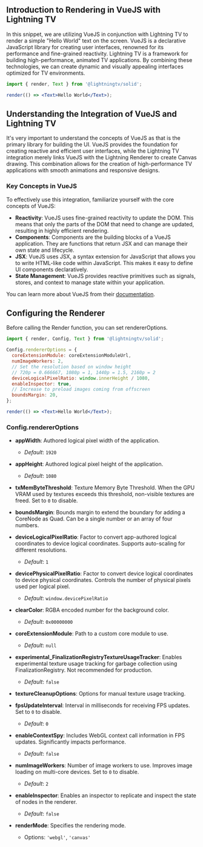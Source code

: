 ## Introduction to Rendering in VueJS with Lightning TV

In this snippet, we are utilizing VueJS in conjunction with Lightning TV to render a simple "Hello World" text on the screen. VueJS is a declarative JavaScript library for creating user interfaces, renowned for its performance and fine-grained reactivity. Lightning TV is a framework for building high-performance, animated TV applications. By combining these technologies, we can create dynamic and visually appealing interfaces optimized for TV environments.

```jsx
import { render, Text } from '@lightningtv/solid';

render(() => <Text>Hello World</Text>);
```

## Understanding the Integration of VueJS and Lightning TV

It's very important to understand the concepts of VueJS as that is the primary library for building the UI. VueJS provides the foundation for creating reactive and efficient user interfaces, while the Lightning TV integration merely links VueJS with the Lightning Renderer to create Canvas drawing. This combination allows for the creation of high-performance TV applications with smooth animations and responsive designs.

### Key Concepts in VueJS

To effectively use this integration, familiarize yourself with the core concepts of VueJS:

- **Reactivity**: VueJS uses fine-grained reactivity to update the DOM. This means that only the parts of the DOM that need to change are updated, resulting in highly efficient rendering.
- **Components**: Components are the building blocks of a VueJS application. They are functions that return JSX and can manage their own state and lifecycle.
- **JSX**: VueJS uses JSX, a syntax extension for JavaScript that allows you to write HTML-like code within JavaScript. This makes it easy to define UI components declaratively.
- **State Management**: VueJS provides reactive primitives such as signals, stores, and context to manage state within your application.

You can learn more about VueJS from their [documentation](https://docs.vuejs.org/).

## Configuring the Renderer

Before calling the Render function, you can set rendererOptions.

```jsx
import { render, Config, Text } from '@lightningtv/solid';

Config.rendererOptions = {
  coreExtensionModule: coreExtensionModuleUrl,
  numImageWorkers: 2,
  // Set the resolution based on window height
  // 720p = 0.666667, 1080p = 1, 1440p = 1.5, 2160p = 2
  deviceLogicalPixelRatio: window.innerHeight / 1080,
  enableInspector: true,
  // Increase to preload images coming from offscreen
  boundsMargin: 20,
};

render(() => <Text>Hello World</Text>);
```

### Config.rendererOptions

- **appWidth**: Authored logical pixel width of the application.

  - _Default_: `1920`

- **appHeight**: Authored logical pixel height of the application.

  - _Default_: `1080`

- **txMemByteThreshold**: Texture Memory Byte Threshold. When the GPU VRAM used by textures exceeds this threshold, non-visible textures are freed. Set to `0` to disable.

- **boundsMargin**: Bounds margin to extend the boundary for adding a CoreNode as Quad. Can be a single number or an array of four numbers.

- **deviceLogicalPixelRatio**: Factor to convert app-authored logical coordinates to device logical coordinates. Supports auto-scaling for different resolutions.

  - _Default_: `1`

- **devicePhysicalPixelRatio**: Factor to convert device logical coordinates to device physical coordinates. Controls the number of physical pixels used per logical pixel.

  - _Default_: `window.devicePixelRatio`

- **clearColor**: RGBA encoded number for the background color.

  - _Default_: `0x00000000`

- **coreExtensionModule**: Path to a custom core module to use.

  - _Default_: `null`

- **experimental_FinalizationRegistryTextureUsageTracker**: Enables experimental texture usage tracking for garbage collection using FinalizationRegistry. Not recommended for production.

  - _Default_: `false`

- **textureCleanupOptions**: Options for manual texture usage tracking.

- **fpsUpdateInterval**: Interval in milliseconds for receiving FPS updates. Set to `0` to disable.

  - _Default_: `0`

- **enableContextSpy**: Includes WebGL context call information in FPS updates. Significantly impacts performance.

  - _Default_: `false`

- **numImageWorkers**: Number of image workers to use. Improves image loading on multi-core devices. Set to `0` to disable.

  - _Default_: `2`

- **enableInspector**: Enables an inspector to replicate and inspect the state of nodes in the renderer.

  - _Default_: `false`

- **renderMode**: Specifies the rendering mode.
  - Options: `'webgl'`, `'canvas'`
